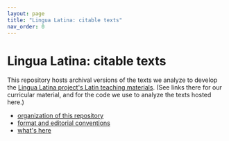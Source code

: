 ```yaml
---
layout: page
title: "Lingua Latina: citable texts"
nav_order: 0
---
```




#  Lingua Latina: citable texts

This repository hosts archival versions of the texts we analyze to develop the [Lingua Latina project's Latin teaching materials](https://lingualatina.github.io/).  (See links there for our curricular material, and for the code we use to analyze the texts hosted here.)



- [organization of this repository](./files/)
- [format and editorial conventions](./formats/)
- [what's here](./catalog/)
